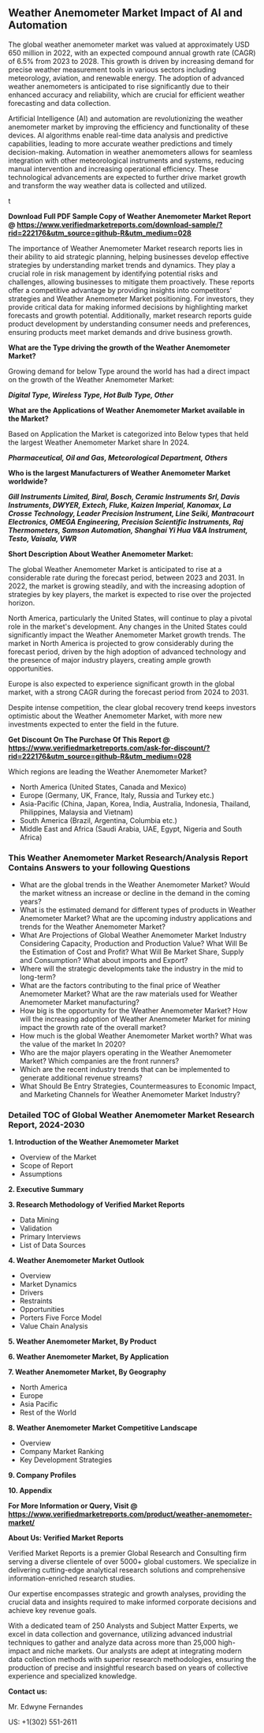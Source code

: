 <h2>Weather Anemometer Market Impact of AI and Automation</h2><p>The global weather anemometer market was valued at approximately USD 650 million in 2022, with an expected compound annual growth rate (CAGR) of 6.5% from 2023 to 2028. This growth is driven by increasing demand for precise weather measurement tools in various sectors including meteorology, aviation, and renewable energy. The adoption of advanced weather anemometers is anticipated to rise significantly due to their enhanced accuracy and reliability, which are crucial for efficient weather forecasting and data collection.</p><p>Artificial Intelligence (AI) and automation are revolutionizing the weather anemometer market by improving the efficiency and functionality of these devices. AI algorithms enable real-time data analysis and predictive capabilities, leading to more accurate weather predictions and timely decision-making. Automation in weather anemometers allows for seamless integration with other meteorological instruments and systems, reducing manual intervention and increasing operational efficiency. These technological advancements are expected to further drive market growth and transform the way weather data is collected and utilized.</p>t</p><p id="" class=""><strong>Download Full PDF Sample Copy of Weather Anemometer Market Report @ <a href="https://www.verifiedmarketreports.com/download-sample/?rid=222176&utm_source=github-R&utm_medium=028" target="_blank">https://www.verifiedmarketreports.com/download-sample/?rid=222176&utm_source=github-R&utm_medium=028</a></strong></p><p>The importance of&nbsp;Weather Anemometer Market research reports lies in their ability to aid strategic planning, helping businesses develop effective strategies by understanding market trends and dynamics. They play a crucial role in risk management by identifying potential risks and challenges, allowing businesses to mitigate them proactively. These reports offer a competitive advantage by providing insights into competitors' strategies and Weather Anemometer Market positioning. For investors, they provide critical data for making informed decisions by highlighting market forecasts and growth potential. Additionally, market research reports guide product development by understanding consumer needs and preferences, ensuring products meet market demands and drive business growth.</p><p><strong>What are the&nbsp;Type driving the growth of the Weather Anemometer Market?</strong></p><p id="" class="">Growing demand for below Type around the world has had a direct impact on the growth of the Weather Anemometer Market:</p><em><strong>Digital Type, Wireless Type, Hot Bulb Type, Other</strong></em></p><strong>What are the&nbsp;Applications&nbsp;of Weather Anemometer Market available in the Market?</strong></p><p id="" class="">Based on Application the Market is categorized into Below types that held the largest Weather Anemometer Market share In 2024.</p><em><strong>Pharmaceutical, Oil and Gas, Meteorological Department, Others</strong></em></p><strong>Who is the largest Manufacturers of Weather Anemometer Market worldwide?</strong></p><p><em><strong>Gill Instruments Limited, Biral, Bosch, Ceramic Instruments Srl, Davis Instruments, DWYER, Extech, Fluke, Kaizen Imperial, Kanomax, La Crosse Technology, Leader Precision Instrument, Line Seiki, Mantracourt Electronics, OMEGA Engineering, Precision Scientific Instruments, Raj Thermometers, Samson Automation, Shanghai Yi Hua V&A Instrument, Testo, Vaisala, VWR</strong></em></p><p id="" class=""><strong>Short Description About Weather Anemometer Market:</strong></p><p>The global Weather Anemometer Market is anticipated to rise at a considerable rate during the forecast period, between 2023 and 2031. In 2022, the market is growing steadily, and with the increasing adoption of strategies by key players, the market is expected to rise over the projected horizon.</p><p>North America, particularly the United States, will continue to play a pivotal role in the market's development. Any changes in the United States could significantly impact the Weather Anemometer Market growth trends. The market in North America is projected to grow considerably during the forecast period, driven by the high adoption of advanced technology and the presence of major industry players, creating ample growth opportunities.</p><p>Europe is also expected to experience significant growth in the global market, with a strong CAGR during the forecast period from 2024 to 2031.</p><p>Despite intense competition, the clear global recovery trend keeps investors optimistic about the Weather Anemometer Market, with more new investments expected to enter the field in the future.</p><p id="" class=""><strong>Get Discount On The Purchase Of This Report @ <a href="https://www.verifiedmarketreports.com/ask-for-discount/?rid=222176&utm_source=github-R&utm_medium=028" target="_blank">https://www.verifiedmarketreports.com/ask-for-discount/?rid=222176&utm_source=github-R&utm_medium=028</a></strong></p>Which regions are leading the Weather Anemometer Market?</p><ul><li>North America (United States, Canada and Mexico)</li><li>Europe (Germany, UK, France, Italy, Russia and Turkey etc.)</li><li>Asia-Pacific (China, Japan, Korea, India, Australia, Indonesia, Thailand, Philippines, Malaysia and Vietnam)</li><li>South America (Brazil, Argentina, Columbia etc.)</li><li>Middle East and Africa (Saudi Arabia, UAE, Egypt, Nigeria and South Africa)</li></ul><h3 id="" class="">This Weather Anemometer Market Research/Analysis Report Contains Answers to your following Questions</h3><ul><li>What are the global trends in the Weather Anemometer Market? Would the market witness an increase or decline in the demand in the coming years?</li><li>What is the estimated demand for different types of products in Weather Anemometer Market? What are the upcoming industry applications and trends for the Weather Anemometer Market?</li><li>What Are Projections of Global Weather Anemometer Market Industry Considering Capacity, Production and Production Value? What Will Be the Estimation of Cost and Profit? What Will Be Market Share, Supply and Consumption? What about imports and Export?</li><li>Where will the strategic developments take the industry in the mid to long-term?</li><li>What are the factors contributing to the final price of Weather Anemometer Market? What are the raw materials used for Weather Anemometer Market manufacturing?</li><li>How big is the opportunity for the Weather Anemometer Market? How will the increasing adoption of Weather Anemometer Market for mining impact the growth rate of the overall market?</li><li>How much is the global Weather Anemometer Market worth? What was the value of the market In 2020?</li><li>Who are the major players operating in the Weather Anemometer Market? Which companies are the front runners?</li><li>Which are the recent industry trends that can be implemented to generate additional revenue streams?</li><li>What Should Be Entry Strategies, Countermeasures to Economic Impact, and Marketing Channels for Weather Anemometer Market Industry?</li></ul><h3 id="" class="">Detailed TOC of Global Weather Anemometer Market Research Report, 2024-2030</h3><p id="" class=""><strong>1. Introduction of the Weather Anemometer Market</strong></p><ul><li>Overview of the Market</li><li>Scope of Report</li><li>Assumptions</li></ul><p id="" class=""><strong>2. Executive Summary</strong></p><p id="" class=""><strong>3. Research Methodology of Verified Market Reports</strong></p><ul><li>Data Mining</li><li>Validation</li><li>Primary Interviews</li><li>List of Data Sources</li></ul><p id="" class=""><strong>4. Weather Anemometer Market Outlook</strong></p><ul><li>Overview</li><li>Market Dynamics</li><li>Drivers</li><li>Restraints</li><li>Opportunities</li><li>Porters Five Force Model</li><li>Value Chain Analysis</li></ul><p id="" class=""><strong>5. Weather Anemometer Market, By Product</strong></p><p id="" class=""><strong>6. Weather Anemometer Market, By Application</strong></p><p id="" class=""><strong>7. Weather Anemometer Market, By Geography</strong></p><ul><li>North America</li><li>Europe</li><li>Asia Pacific</li><li>Rest of the World</li></ul><p id="" class=""><strong>8. Weather Anemometer Market Competitive Landscape</strong></p><ul><li>Overview</li><li>Company Market Ranking</li><li>Key Development Strategies</li></ul><p id="" class=""><strong>9. Company Profiles</strong></p><p id="" class=""><strong>10. Appendix</strong></p><p id="" class=""><strong>For More Information or Query, Visit @ <a href="https://www.verifiedmarketreports.com/product/weather-anemometer-market/" target="_blank">https://www.verifiedmarketreports.com/product/weather-anemometer-market/</a></strong></p><p id="" class=""><strong>About Us: Verified Market Reports</strong></p><p id="" class="">Verified Market Reports is a premier Global Research and Consulting firm serving a diverse clientele of over 5000+ global customers. We specialize in delivering cutting-edge analytical research solutions and comprehensive information-enriched research studies.</p><p id="" class="">Our expertise encompasses strategic and growth analyses, providing the crucial data and insights required to make informed corporate decisions and achieve key revenue goals.</p><p id="" class="">With a dedicated team of 250 Analysts and Subject Matter Experts, we excel in data collection and governance, utilizing advanced industrial techniques to gather and analyze data across more than 25,000 high-impact and niche markets. Our analysts are adept at integrating modern data collection methods with superior research methodologies, ensuring the production of precise and insightful research based on years of collective experience and specialized knowledge.</p><p id="" class=""><strong>Contact us:</strong></p><p id="" class="">Mr. Edwyne Fernandes</p><p id="" class="">US: +1(302) 551-2611</p>